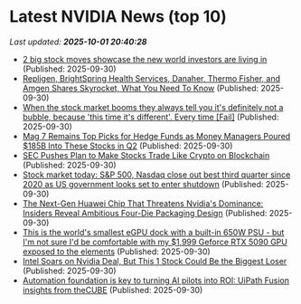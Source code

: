 # Latest NVIDIA News (top 10)
_Last updated: **2025-10-01 20:40:28**_

- [2 big stock moves showcase the new world investors are living in](https://www.businessinsider.com/coreweave-pfizer-stock-crwv-pfe-trumprx-meta-deal-ai-2025-9) (Published: 2025-09-30)
- [Repligen, BrightSpring Health Services, Danaher, Thermo Fisher, and Amgen Shares Skyrocket, What You Need To Know](https://finance.yahoo.com/news/repligen-brightspring-health-services-danaher-200540066.html) (Published: 2025-09-30)
- [When the stock market booms they always tell you it's definitely not a bubble, because 'this time it's different'. Every time [Fail]](https://www.fark.com/comments/13829626/When-stock-market-booms-they-always-tell-you-its-definitely-not-a-bubble-because-this-time-its-different-Every-time) (Published: 2025-09-30)
- [Mag 7 Remains Top Picks for Hedge Funds as Money Managers Poured $185B Into These Stocks in Q2](https://www.ibtimes.com/mag-7-remains-top-picks-hedge-funds-money-managers-poured-185b-these-stocks-q2-3784904) (Published: 2025-09-30)
- [SEC Pushes Plan to Make Stocks Trade Like Crypto on Blockchain](https://cryptonews.com/news/sec-pushes-plan-to-make-stocks-trade-like-crypto-on-blockchain/) (Published: 2025-09-30)
- [Stock market today: S&P 500, Nasdaq close out best third quarter since 2020 as US government looks set to enter shutdown](https://finance.yahoo.com/news/live/stock-market-today-dow-hits-record-sp-500-nasdaq-cap-best-q3-since-2020-as-wall-street-braces-for-shutdown-200013623.html) (Published: 2025-09-30)
- [The Next-Gen Huawei Chip That Threatens Nvidia's Dominance: Insiders Reveal Ambitious Four-Die Packaging Design](https://www.ibtimes.com/next-gen-huawei-chip-that-threatens-nvidias-dominance-insiders-reveal-ambitious-four-die-3784883) (Published: 2025-09-30)
- [This is the world's smallest eGPU dock with a built-in 650W PSU - but I'm not sure I'd be comfortable with my $1,999 Geforce RTX 5090 GPU exposed to the elements](https://www.techradar.com/pro/this-is-the-worlds-smallest-egpu-dock-with-a-built-in-650w-psu-i-am-not-sure-that-id-be-comfortable-with-my-usd1-999-geforce-rtx-5090-gpu-exposed-to-the-elements) (Published: 2025-09-30)
- [Intel Soars on Nvidia Deal, But This 1 Stock Could Be the Biggest Loser](https://biztoc.com/x/dc919b40b57615dc) (Published: 2025-09-30)
- [Automation foundation is key to turning AI pilots into ROI: UiPath Fusion insights from theCUBE](https://siliconangle.com/2025/09/30/automation-foundation-key-turning-ai-pilots-roi-uipathfusion/) (Published: 2025-09-30)
